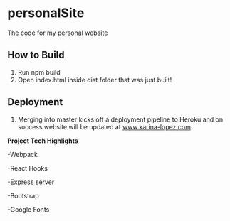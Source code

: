 # personalSite

The code for my personal website

## How to Build
1. Run npm build
2. Open index.html inside dist folder that was just built!

## Deployment
1. Merging into master kicks off a deployment pipeline to Heroku and on success website will be updated at www.karina-lopez.com

**Project Tech Highlights**

-Webpack

-React Hooks

-Express server 

-Bootstrap

-Google Fonts
